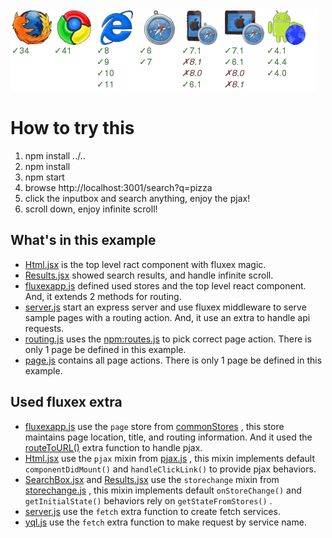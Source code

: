 <img src="https://github.com/zordius/fluxex-examples/blob/master/04-infinite-scroll/badge.png" />

How to try this
===============

1. npm install ../..
2. npm install
3. npm start
4. browse http://localhost:3001/search?q=pizza
5. click the inputbox and search anything, enjoy the pjax!
6. scroll down, enjoy infinite scroll!

What's in this example
----------------------
* <a href="components/Html.jsx">Html.jsx</a> is the top level ract component with fluxex magic.
* <a href="components/Results.jsx">Results.jsx</a> showed search results, and handle infinite scroll.
* <a href="fluxexapp.js">fluxexapp.js</a> defined used stores and the top level react component. And, it extends 2 methods for routing.
* <a href="server.js">server.js</a> start an express server and use fluxex middleware to serve sample pages with a routing action. And, it use an extra to handle api requests.
* <a href="actions/routing.js">routing.js</a> uses the <a href="https://github.com/aaronblohowiak/routes.js">npm:routes.js</a> to pick correct page action. There is only 1 page be defined in this example.
* <a href="actions/page.js">page.js</a> contains all page actions. There is only 1 page be defined in this example.

Used fluxex extra
-----------------
* <a href="fluxexapp.js">fluxexapp.js</a> use the `page` store from <a href="../../extra/commonStores.js">commonStores</a> , this store maintains page location, title, and routing information. And it used the <a href="./lib/routeToURL.js">routeToURL()</a> extra function to handle pjax.
* <A href="components/Html.jsx">Html.jsx</a> use the `pjax` mixin from <a href="../../extra/pjax.js">pjax.js</a> , this mixin implements default `componentDidMount()` and `handleClickLink()` to provide pjax behaviors.
* <a href="components/SearchBox.jsx">SearchBox.jsx</a> and <a href="components/Results.jsx">Results.jsx</a> use the `storechange` mixin from <a href="../../extra/storechange.js">storechange.js</a> , this mixin implements default `onStoreChange()` and `getInitialState()` behaviors rely on `getStateFromStores()` .
* <a href="server.js">server.js</a> use the `fetch` extra function to create fetch services.
* <a href="actions/yql.js">yql.js</a> use the `fetch` extra function to make request by service name.
